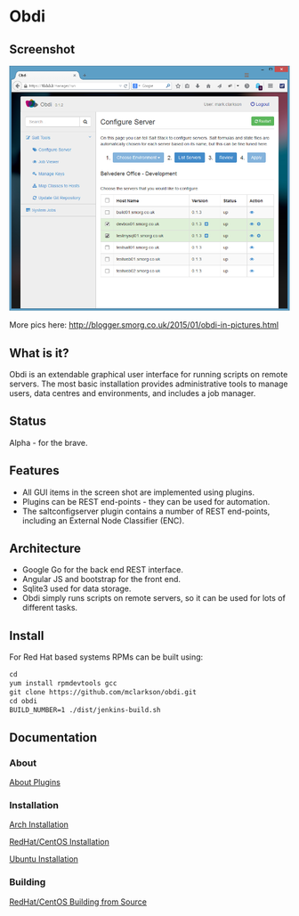 # Obdi

## Screenshot

![](images/obdi-0.1.2.png?raw=true)

More pics here: http://blogger.smorg.co.uk/2015/01/obdi-in-pictures.html

## What is it?

Obdi is an extendable graphical user interface for running scripts on
remote servers.  The most basic installation provides administrative tools to
manage users, data centres and environments, and includes a job manager.

## Status

Alpha - for the brave.

## Features

* All GUI items in the screen shot are implemented using plugins.
* Plugins can be REST end-points - they can be used for automation.
* The saltconfigserver plugin contains a number of REST end-points, including an External Node Classifier (ENC).

## Architecture

* Google Go for the back end REST interface.
* Angular JS and bootstrap for the front end.
* Sqlite3 used for data storage.
* Obdi simply runs scripts on remote servers, so it can be used for lots of different tasks.

## Install

For Red Hat based systems RPMs can be built using:
```
cd
yum install rpmdevtools gcc
git clone https://github.com/mclarkson/obdi.git
cd obdi
BUILD_NUMBER=1 ./dist/jenkins-build.sh
```

## Documentation

### About

[About Plugins](https://github.com/mclarkson/obdi/blob/master/doc/plugins.md)

### Installation

[Arch Installation](https://github.com/mclarkson/obdi/blob/master/doc/arch_install.md)

[RedHat/CentOS Installation](https://github.com/mclarkson/obdi/blob/master/doc/redhat_install.md)

[Ubuntu Installation](https://github.com/mclarkson/obdi/blob/master/doc/ubuntu_install.md)

### Building

[RedHat/CentOS Building from Source](https://github.com/mclarkson/obdi/blob/master/doc/redhat_build.md)

